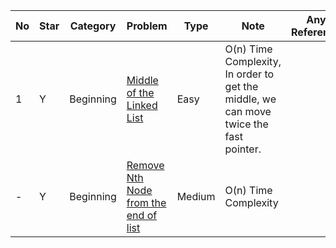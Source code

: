 No|Star|Category|Problem| Type| Note| Any Reference| Related
| -------------| ------------- | ------------- |------------- |------------- |------------- |------------- |------------- |
1|Y|Beginning|[Middle of the Linked List](https://leetcode.com/problems/middle-of-the-linked-list)|Easy|O(n) Time Complexity, In order to get the middle, we can move twice the fast pointer.||
-|Y|Beginning|[Remove Nth Node from the end of list](https://leetcode.com/problems/remove-nth-node-from-end-of-list/)|Medium|O(n) Time Complexity||
